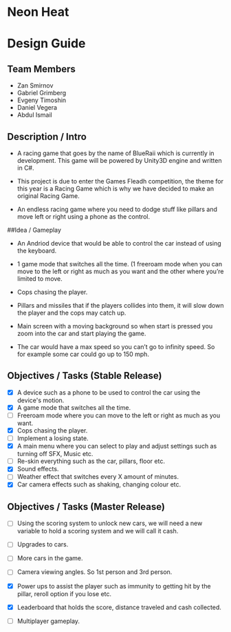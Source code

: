 # Neon Heat

# Design Guide

## Team Members
- Zan Smirnov
- Gabriel Grimberg
- Evgeny Timoshin
- Daniel Vegera
- Abdul Ismail

## Description / Intro
- A racing game that goes by the name of BlueRaii which is currently in development. This game will be powered by Unity3D engine and written in C#.

- This project is due to enter the Games Fleadh competition, the theme for this year is a Racing Game which is why we have decided to make an original Racing Game.

- An endless racing game where you need to dodge stuff like pillars and move left or right using a phone as the control.

##Idea / Gameplay
- An Andriod device that would be able to control the car instead of using the keyboard.

- 1 game mode that switches all the time. (1 freeroam mode when you can move to the left or right as much as you want and the other where you’re limited to move.

- Cops chasing the player.

- Pillars and missiles that if the players collides into them, it will slow down the player and the cops may catch up.

- Main screen with a moving background so when start is pressed you zoom into the car and start playing the game.

- The car would have a max speed so you can’t go to infinity speed. So for example some car could go up to 150 mph.

## Objectives / Tasks (Stable Release)
- [x] A device such as a phone to be used to control the car using the device's motion.
- [x] A game mode that switches all the time.
- [ ] Freeroam mode where you can move to the left or right as much as you want.
- [x] Cops chasing the player.
- [ ] Implement a losing state.
- [x] A main menu where you can select to play and adjust settings such as turning off SFX, Music etc.
- [ ] Re-skin everything such as the car, pillars, floor etc.
- [x] Sound effects.
- [ ] Weather effect that switches every X amount of minutes.
- [x] Car camera effects such as shaking, changing colour etc.

## Objectives / Tasks (Master Release)
- [ ] Using the scoring system to unlock new cars, we will need a new variable to hold a scoring system and we will call it cash.
- [ ] Upgrades to cars.
- [ ] More cars in the game.
- [ ] Camera viewing angles. So 1st person and 3rd person.
- [x] Power ups to assist the player such as immunity to getting hit by the pillar, reroll option if you lose etc.
- [x] Leaderboard that holds the score, distance traveled and cash collected.
- [ ] Multiplayer gameplay.













